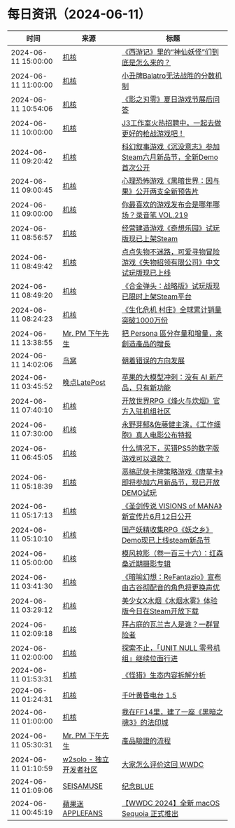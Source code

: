 ﻿# 每日资讯（2024-06-11）

|时间|来源|标题|
|---|---|---|
|2024-06-11 15:00:00|[机核](https://www.gcores.com/rss)|[《西游记》里的“神仙妖怪”们到底是怎么来的？](https://www.gcores.com/radios/183119)|
|2024-06-11 11:00:00|[机核](https://www.gcores.com/rss)|[小丑牌Balatro无法战胜的分数机制](https://www.gcores.com/articles/183197)|
|2024-06-11 10:54:06|[机核](https://www.gcores.com/rss)|[《影之刃零》夏日游戏节展后问答](https://www.gcores.com/articles/183259)|
|2024-06-11 10:00:00|[机核](https://www.gcores.com/rss)|[J3工作室火热招聘中，一起去做更好的枪战游戏吧！](https://www.gcores.com/articles/183086)|
|2024-06-11 09:20:42|[机核](https://www.gcores.com/rss)|[科幻叙事游戏《沉没意志》参加Steam六月新品节，全新Demo首次公开](https://www.gcores.com/articles/183256)|
|2024-06-11 09:00:45|[机核](https://www.gcores.com/rss)|[心理恐怖游戏《黑暗世界：因与果》公开两支全新预告片](https://www.gcores.com/articles/183255)|
|2024-06-11 09:00:00|[机核](https://www.gcores.com/rss)|[你最喜欢的游戏发布会是哪年哪场？录音笔 VOL.219](https://www.gcores.com/radios/183244)|
|2024-06-11 08:56:57|[机核](https://www.gcores.com/rss)|[经营建造游戏《奇想乐园》试玩版现已上架Steam](https://www.gcores.com/articles/183254)|
|2024-06-11 08:49:42|[机核](https://www.gcores.com/rss)|[点点失物不迷路，可爱寻物冒险游戏《失物招领有限公司》中文试玩版现已上线](https://www.gcores.com/articles/183251)|
|2024-06-11 08:49:20|[机核](https://www.gcores.com/rss)|[《合金弹头：战略版》试玩版现已限时上架Steam平台](https://www.gcores.com/articles/183250)|
|2024-06-11 08:24:23|[机核](https://www.gcores.com/rss)|[《生化危机 村庄》全球累计销量突破1000万份](https://www.gcores.com/articles/183247)|
|2024-06-11 13:38:55|[Mr. PM 下午先生](http://feeds.feedburner.com/pmmustknow)|[把 Persona 區分存量和增量，來創造產品的增長](https://mrpm.cc/?p=1666)|
|2024-06-11 14:02:06|[鸟窝](https://colobu.com/atom.xml)|[朝着错误的方向发展](https://colobu.com/2024/06/11/go-evolves-in-the-wrong-direction/)|
|2024-06-11 03:45:52|[晚点LatePost](https://feedpress.me/wx-postlate)|[苹果的大模型冲刺：没有 AI 新产品，只有新功能](http://mp.weixin.qq.com/s?__biz=MzU3Mjk1OTQ0Ng%3D%3D&mid=2247517023&idx=1&sn=a5093790253e23c273cd1b1a8d0e6648)|
|2024-06-11 07:40:10|[机核](https://www.gcores.com/rss)|[开放世界RPG《烽火与炊烟》官方入驻机组社区](https://www.gcores.com/articles/183243)|
|2024-06-11 07:30:00|[机核](https://www.gcores.com/rss)|[永野芽郁&佐藤健主演，《工作细胞》真人电影公布特报](https://www.gcores.com/articles/183240)|
|2024-06-11 06:45:05|[机核](https://www.gcores.com/rss)|[什么情况下，买错PS5的数字版游戏可以退款？](https://www.gcores.com/articles/183241)|
|2024-06-11 05:18:39|[机核](https://www.gcores.com/rss)|[恶搞武侠卡牌策略游戏《唐草卡》即将参加六月新品节，现已开放DEMO试玩](https://www.gcores.com/articles/183238)|
|2024-06-11 05:17:13|[机核](https://www.gcores.com/rss)|[《圣剑传说 VISIONS of MANA》新宣传片6月12日公开](https://www.gcores.com/articles/183237)|
|2024-06-11 05:10:10|[机核](https://www.gcores.com/rss)|[国产妖精收集RPG《妖之乡》Demo现已上线steam新品节](https://www.gcores.com/articles/183236)|
|2024-06-11 05:00:00|[机核](https://www.gcores.com/rss)|[模风掠影（卷一百三十六）：红森桑近期摄影专辑](https://www.gcores.com/articles/182818)|
|2024-06-11 03:41:30|[机核](https://www.gcores.com/rss)|[《暗喻幻想：ReFantazio》宣布由古谷彻配音的角色将更换声优](https://www.gcores.com/articles/183231)|
|2024-06-11 03:29:12|[机核](https://www.gcores.com/rss)|[美少女X水烟《水烟水雾》体验版今日在Steam开放下载](https://www.gcores.com/articles/183230)|
|2024-06-11 02:09:18|[机核](https://www.gcores.com/rss)|[拜占庭的瓦兰吉人是谁？一群冒险者](https://www.gcores.com/articles/183225)|
|2024-06-11 02:00:00|[机核](https://www.gcores.com/rss)|[探索不止，「UNIT NULL 零号机组」继续位面行进](https://www.gcores.com/articles/182544)|
|2024-06-11 01:53:31|[机核](https://www.gcores.com/rss)|[《怪猎》生态内容拆解分析](https://www.gcores.com/articles/183226)|
|2024-06-11 01:24:31|[机核](https://www.gcores.com/rss)|[千叶黄昏电台 1.5 ](https://www.gcores.com/articles/183173)|
|2024-06-11 01:00:00|[机核](https://www.gcores.com/rss)|[我在FF14里，建了一座《黑暗之魂3》的法印城](https://www.gcores.com/videos/183202)|
|2024-06-11 05:30:31|[Mr. PM 下午先生](http://feeds.feedburner.com/pmmustknow)|[產品驗證的流程](https://mrpm.cc/?p=1665)|
|2024-06-11 01:10:59|[w2solo - 独立开发者社区](https://w2solo.com/topics/feed)|[大家怎么评价这回 WWDC](https://w2solo.com/topics/4685)|
|2024-06-11 01:09:06|[SEISAMUSE](https://www.seis-jun.xyz/atom.xml)|[纪念BLUE](http://www.seis-jun.xyz/memorise-blue)|
|2024-06-11 00:45:19|[蘋果迷 APPLEFANS](https://applefans.today/feed/)|[【WWDC 2024】全新 macOS Sequoia 正式推出](https://applefans.today/2024-06-wwdc24-macos-sequoia/)|
